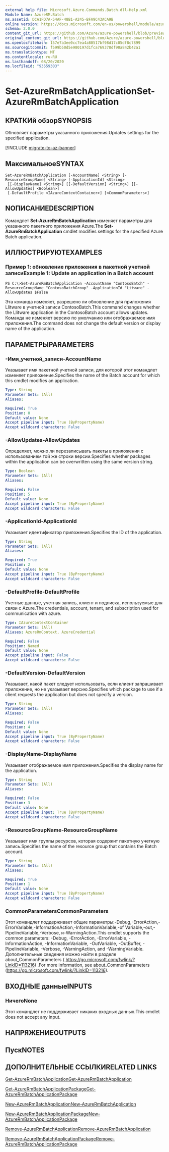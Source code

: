 ```yaml
---
external help file: Microsoft.Azure.Commands.Batch.dll-Help.xml
Module Name: AzureRM.Batch
ms.assetid: DCA1FD7A-54AF-48B1-A245-BFA9C43ACA9B
online version: https://docs.microsoft.com/en-us/powershell/module/azurerm.batch/set-azurermbatchapplication
schema: 2.0.0
content_git_url: https://github.com/Azure/azure-powershell/blob/preview/src/ResourceManager/AzureBatch/Commands.Batch/help/Set-AzureRmBatchApplication.md
original_content_git_url: https://github.com/Azure/azure-powershell/blob/preview/src/ResourceManager/AzureBatch/Commands.Batch/help/Set-AzureRmBatchApplication.md
ms.openlocfilehash: 157e7a3ee0cc7ea4a80517bf98d17c05df8c7899
ms.sourcegitcommit: f599b50d5e980197d1fca769378df90a842b42a1
ms.translationtype: MT
ms.contentlocale: ru-RU
ms.lasthandoff: 08/20/2020
ms.locfileid: "93559303"
---
```

# <span data-ttu-id="4cfb2-101">Set-AzureRmBatchApplication</span><span class="sxs-lookup"><span data-stu-id="4cfb2-101">Set-AzureRmBatchApplication</span></span>

## <span data-ttu-id="4cfb2-102">КРАТКИй обзор</span><span class="sxs-lookup"><span data-stu-id="4cfb2-102">SYNOPSIS</span></span>
<span data-ttu-id="4cfb2-103">Обновляет параметры указанного приложения.</span><span class="sxs-lookup"><span data-stu-id="4cfb2-103">Updates settings for the specified application.</span></span>

[!INCLUDE [migrate-to-az-banner](../../includes/migrate-to-az-banner.md)]

## <span data-ttu-id="4cfb2-104">Максимальное</span><span class="sxs-lookup"><span data-stu-id="4cfb2-104">SYNTAX</span></span>

```
Set-AzureRmBatchApplication [-AccountName] <String> [-ResourceGroupName] <String> [-ApplicationId] <String>
 [[-DisplayName] <String>] [[-DefaultVersion] <String>] [[-AllowUpdates] <Boolean>]
 [-DefaultProfile <IAzureContextContainer>] [<CommonParameters>]
```

## <span data-ttu-id="4cfb2-105">NОПИСАНИЕ</span><span class="sxs-lookup"><span data-stu-id="4cfb2-105">DESCRIPTION</span></span>
<span data-ttu-id="4cfb2-106">Командлет **Set-AzureRmBatchApplication** изменяет параметры для указанного пакетного приложения Azure.</span><span class="sxs-lookup"><span data-stu-id="4cfb2-106">The **Set-AzureRmBatchApplication** cmdlet modifies settings for the specified Azure Batch application.</span></span>

## <span data-ttu-id="4cfb2-107">ИЛЛЮСТРИРУЮТ</span><span class="sxs-lookup"><span data-stu-id="4cfb2-107">EXAMPLES</span></span>

### <span data-ttu-id="4cfb2-108">Пример 1: обновление приложения в пакетной учетной записи</span><span class="sxs-lookup"><span data-stu-id="4cfb2-108">Example 1: Update an application in a Batch account</span></span>
```
PS C:\>Set-AzureRmBatchApplication -AccountName "ContosoBatch" -ResourceGroupName "ContosoBatchGroup" -ApplicationId "Litware" -AllowUpdates $False
```

<span data-ttu-id="4cfb2-109">Эта команда изменяет, разрешено ли обновление для приложения Llitware в учетной записи ContosoBatch.</span><span class="sxs-lookup"><span data-stu-id="4cfb2-109">This command changes whether the Llitware application in the ContosoBatch account allows updates.</span></span>
<span data-ttu-id="4cfb2-110">Команда не изменяет версию по умолчанию или отображаемое имя приложения.</span><span class="sxs-lookup"><span data-stu-id="4cfb2-110">The command does not change the default version or display name of the application.</span></span>

## <span data-ttu-id="4cfb2-111">ПАРАМЕТРЫ</span><span class="sxs-lookup"><span data-stu-id="4cfb2-111">PARAMETERS</span></span>

### <span data-ttu-id="4cfb2-112">-Имя_учетной_записи</span><span class="sxs-lookup"><span data-stu-id="4cfb2-112">-AccountName</span></span>
<span data-ttu-id="4cfb2-113">Указывает имя пакетной учетной записи, для которой этот командлет изменяет приложение.</span><span class="sxs-lookup"><span data-stu-id="4cfb2-113">Specifies the name of the Batch account for which this cmdlet modifies an application.</span></span>

```yaml
Type: String
Parameter Sets: (All)
Aliases: 

Required: True
Position: 0
Default value: None
Accept pipeline input: True (ByPropertyName)
Accept wildcard characters: False
```

### <span data-ttu-id="4cfb2-114">-AllowUpdates</span><span class="sxs-lookup"><span data-stu-id="4cfb2-114">-AllowUpdates</span></span>
<span data-ttu-id="4cfb2-115">Определяет, можно ли перезаписывать пакеты в приложении с использованием той же строки версии.</span><span class="sxs-lookup"><span data-stu-id="4cfb2-115">Specifies whether packages within the application can be overwritten using the same version string.</span></span>

```yaml
Type: Boolean
Parameter Sets: (All)
Aliases: 

Required: False
Position: 5
Default value: None
Accept pipeline input: True (ByPropertyName)
Accept wildcard characters: False
```

### <span data-ttu-id="4cfb2-116">-ApplicationId</span><span class="sxs-lookup"><span data-stu-id="4cfb2-116">-ApplicationId</span></span>
<span data-ttu-id="4cfb2-117">Указывает идентификатор приложения.</span><span class="sxs-lookup"><span data-stu-id="4cfb2-117">Specifies the ID of the application.</span></span>

```yaml
Type: String
Parameter Sets: (All)
Aliases: 

Required: True
Position: 2
Default value: None
Accept pipeline input: True (ByPropertyName)
Accept wildcard characters: False
```

### <span data-ttu-id="4cfb2-118">-DefaultProfile</span><span class="sxs-lookup"><span data-stu-id="4cfb2-118">-DefaultProfile</span></span>
<span data-ttu-id="4cfb2-119">Учетные данные, учетная запись, клиент и подписка, используемые для связи с Azure.</span><span class="sxs-lookup"><span data-stu-id="4cfb2-119">The credentials, account, tenant, and subscription used for communication with azure.</span></span>

```yaml
Type: IAzureContextContainer
Parameter Sets: (All)
Aliases: AzureRmContext, AzureCredential

Required: False
Position: Named
Default value: None
Accept pipeline input: False
Accept wildcard characters: False
```

### <span data-ttu-id="4cfb2-120">-DefaultVersion</span><span class="sxs-lookup"><span data-stu-id="4cfb2-120">-DefaultVersion</span></span>
<span data-ttu-id="4cfb2-121">Указывает, какой пакет следует использовать, если клиент запрашивает приложение, но не указывает версию.</span><span class="sxs-lookup"><span data-stu-id="4cfb2-121">Specifies which package to use if a client requests the application but does not specify a version.</span></span>

```yaml
Type: String
Parameter Sets: (All)
Aliases: 

Required: False
Position: 4
Default value: None
Accept pipeline input: True (ByPropertyName)
Accept wildcard characters: False
```

### <span data-ttu-id="4cfb2-122">-DisplayName</span><span class="sxs-lookup"><span data-stu-id="4cfb2-122">-DisplayName</span></span>
<span data-ttu-id="4cfb2-123">Указывает отображаемое имя приложения.</span><span class="sxs-lookup"><span data-stu-id="4cfb2-123">Specifies the display name for the application.</span></span>

```yaml
Type: String
Parameter Sets: (All)
Aliases: 

Required: False
Position: 3
Default value: None
Accept pipeline input: True (ByPropertyName)
Accept wildcard characters: False
```

### <span data-ttu-id="4cfb2-124">-ResourceGroupName</span><span class="sxs-lookup"><span data-stu-id="4cfb2-124">-ResourceGroupName</span></span>
<span data-ttu-id="4cfb2-125">Указывает имя группы ресурсов, которая содержит пакетную учетную запись.</span><span class="sxs-lookup"><span data-stu-id="4cfb2-125">Specifies the name of the resource group that contains the Batch account.</span></span>

```yaml
Type: String
Parameter Sets: (All)
Aliases: 

Required: True
Position: 1
Default value: None
Accept pipeline input: True (ByPropertyName)
Accept wildcard characters: False
```

### <span data-ttu-id="4cfb2-126">CommonParameters</span><span class="sxs-lookup"><span data-stu-id="4cfb2-126">CommonParameters</span></span>
<span data-ttu-id="4cfb2-127">Этот командлет поддерживает общие параметры:-Debug,-ErrorAction,-ErrorVariable,-InformationAction,-InformationVariable,-of Variable,-out,-PipelineVariable,-Verbose, и-WarningAction.</span><span class="sxs-lookup"><span data-stu-id="4cfb2-127">This cmdlet supports the common parameters: -Debug, -ErrorAction, -ErrorVariable, -InformationAction, -InformationVariable, -OutVariable, -OutBuffer, -PipelineVariable, -Verbose, -WarningAction, and -WarningVariable.</span></span> <span data-ttu-id="4cfb2-128">Дополнительные сведения можно найти в разделе about_CommonParameters ( https://go.microsoft.com/fwlink/?LinkID=113216) .</span><span class="sxs-lookup"><span data-stu-id="4cfb2-128">For more information, see about_CommonParameters (https://go.microsoft.com/fwlink/?LinkID=113216).</span></span>

## <span data-ttu-id="4cfb2-129">ВХОДНЫЕ данные</span><span class="sxs-lookup"><span data-stu-id="4cfb2-129">INPUTS</span></span>

### <span data-ttu-id="4cfb2-130">Ничего</span><span class="sxs-lookup"><span data-stu-id="4cfb2-130">None</span></span>
<span data-ttu-id="4cfb2-131">Этот командлет не поддерживает никаких входных данных.</span><span class="sxs-lookup"><span data-stu-id="4cfb2-131">This cmdlet does not accept any input.</span></span>

## <span data-ttu-id="4cfb2-132">НАПРЯЖЕНИЕ</span><span class="sxs-lookup"><span data-stu-id="4cfb2-132">OUTPUTS</span></span>

## <span data-ttu-id="4cfb2-133">Пуск</span><span class="sxs-lookup"><span data-stu-id="4cfb2-133">NOTES</span></span>

## <span data-ttu-id="4cfb2-134">ДОПОЛНИТЕЛЬНЫЕ ССЫЛКИ</span><span class="sxs-lookup"><span data-stu-id="4cfb2-134">RELATED LINKS</span></span>

[<span data-ttu-id="4cfb2-135">Get-AzureRmBatchApplication</span><span class="sxs-lookup"><span data-stu-id="4cfb2-135">Get-AzureRmBatchApplication</span></span>](./Get-AzureRmBatchApplication.md)

[<span data-ttu-id="4cfb2-136">Get-AzureRmBatchApplicationPackage</span><span class="sxs-lookup"><span data-stu-id="4cfb2-136">Get-AzureRmBatchApplicationPackage</span></span>](./Get-AzureRmBatchApplicationPackage.md)

[<span data-ttu-id="4cfb2-137">New-AzureRmBatchApplication</span><span class="sxs-lookup"><span data-stu-id="4cfb2-137">New-AzureRmBatchApplication</span></span>](./New-AzureRmBatchApplication.md)

[<span data-ttu-id="4cfb2-138">New-AzureRmBatchApplicationPackage</span><span class="sxs-lookup"><span data-stu-id="4cfb2-138">New-AzureRmBatchApplicationPackage</span></span>](./New-AzureRmBatchApplicationPackage.md)

[<span data-ttu-id="4cfb2-139">Remove-AzureRmBatchApplication</span><span class="sxs-lookup"><span data-stu-id="4cfb2-139">Remove-AzureRmBatchApplication</span></span>](./Remove-AzureRmBatchApplication.md)

[<span data-ttu-id="4cfb2-140">Remove-AzureRmBatchApplicationPackage</span><span class="sxs-lookup"><span data-stu-id="4cfb2-140">Remove-AzureRmBatchApplicationPackage</span></span>](./Remove-AzureRmBatchApplicationPackage.md)


